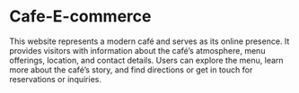 # Cafe-E-commerce
This website represents a modern café and serves as its online presence. It provides visitors with information about the café’s atmosphere, menu offerings, location, and contact details. Users can explore the menu, learn more about the café’s story, and find directions or get in touch for reservations or inquiries. 
